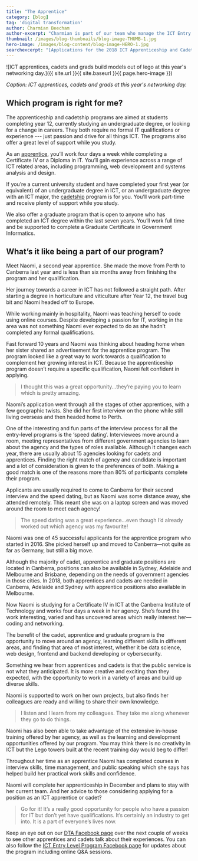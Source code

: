 ```yaml
---
title: "The Apprentice"
category: [blog]
tag: 'digital transformation'
author: Charmian Beecham
author-excerpt: "Charmian is part of our team who manage the ICT Entry Level Programs. She is also a Career Development and Support Officers who support the cadets, apprentices and graduates during their program."
thumbnail: /images/blog-thumbnails/blog-image-THUMB-1.jpg
hero-image: /images/blog-content/blog-image-HERO-1.jpg
searchexcerpt: "[Applications for the 2018 ICT Apprenticeship and Cadetship Programs](/who-we-are/corporate/jobs/) are open. This year we’re offering about 100 positions in each program --- more than ever before! We’ve been catching up with some of the current cadets and apprentices to find out more about their programs --- what made them apply, if the job has been what they expected, and what their plans for the future are."
---
```


![ICT apprentices, cadets and grads build models out of lego at this year's networking day.]({{ site.url }}{{ site.baseurl }}{{ page.hero-image }})

*Caption: ICT apprentices, cadets and grads at this year's networking day.*

## Which program is right for me?

The apprenticeship and cadetship programs are aimed at students completing year 12, currently studying an undergraduate degree, or looking for a change in careers. They both require no formal IT qualifications or experience --- just passion and drive for all things ICT. The programs also offer a great level of support while you study.

As an [apprentice](https://www.dta.gov.au/what-we-do/policies-and-programs/ict-entry/#australian-government-ict-apprenticeship-program), you’ll work four days a week while completing a Certificate IV or a Diploma in IT. You’ll gain experience across a range of ICT related areas, including programming, web development and systems analysis and design. 

If you’re a current university student and have completed your first year (or equivalent) of an undergraduate degree in ICT, or an undergraduate degree with an ICT major, the [cadetship](https://www.dta.gov.au/what-we-do/policies-and-programs/ict-entry/#australian-government-ict-apprenticeship-program) program is for you. You’ll work part-time and receive plenty of support while you study.

We also offer a graduate program that is open to anyone who has completed an ICT degree within the last seven years. You’ll work full time and be supported to complete a Graduate Certificate in Government Informatics.

## What’s it like being a part of our program?

Meet Naomi, a second year apprentice. She made the move from Perth to Canberra last year and is less than six months away from finishing the program and her qualification.

Her journey towards a career in ICT has not followed a straight path. After starting a degree in horticulture and viticulture after Year 12, the travel bug bit and Naomi headed off to Europe.

While working mainly in hospitality, Naomi was teaching herself to code using online courses. Despite developing a passion for IT, working in the area was not something Naomi ever expected to do as she hadn’t completed any formal qualifications.

Fast forward 10 years and Naomi was thinking about heading home when her sister shared an advertisement for the apprentice program. The program looked like a great way to work towards a qualification to complement her growing interest in ICT. Because the apprenticeship program doesn’t require a specific qualification, Naomi felt confident in applying. 

>I thought this was a great opportunity...they’re paying you to learn which is pretty amazing.

Naomi’s application went through all the stages of other apprentices, with a few geographic twists. She did her first interview on the phone while still living overseas and then headed home to Perth.

One of the interesting and fun parts of the interview process for all the entry-level programs is the ‘speed dating’. Interviewees move around a room, meeting representatives from different government agencies to learn about the agency and the types of roles available. Although it changes each year, there are usually about 15 agencies looking for cadets and apprentices. Finding the right match of agency and candidate is important and a lot of consideration is given to the preferences of both. Making a good match is one of the reasons more than 80% of participants complete their program.

Applicants are usually required to come to Canberra for their second interview and the speed dating, but as Naomi was some distance away, she attended remotely. This meant she was on a laptop screen and was moved around the room to meet each agency!

>The speed dating was a great experience...even though I’d already worked out which agency was my favourite!

Naomi was one of 45 successful applicants for the apprentice program who started in 2016. She picked herself up and moved to Canberra—not quite as far as Germany, but still a big move. 

Although the majority of cadet, apprentice and graduate positions are located in Canberra, positions can also be available in Sydney, Adelaide and Melbourne and Brisbane, depending on the needs of government agencies in those cities. In 2018, both apprentices and cadets are needed in Canberra, Adelaide and Sydney with apprentice positions also available in Melbourne.

Now Naomi is studying for a Certificate IV in ICT at the Canberra Institute of Technology and works four days a week in her agency. She’s found the work interesting, varied and has uncovered areas which really interest her—coding and networking.

The benefit of the cadet, apprentice and graduate program is the opportunity to move around an agency, learning different skills in different areas, and finding that area of most interest, whether it be data science, web design, frontend and backend developing or cybersecurity.

Something we hear from apprentices and cadets is that the public service is not what they anticipated. It is more creative and exciting than they expected, with the opportunity to work in a variety of areas and build up diverse skills. 

Naomi is supported to work on her own projects, but also finds her colleagues are ready and willing to share their own knowledge.

>I listen and I learn from my colleagues. They take me along whenever they go to do things.

Naomi has also been able to take advantage of the extensive in-house training offered by her agency, as well as the learning and development opportunities offered by our program. You may think there is no creativity in ICT but the Lego towers built at the recent training day would beg to differ!

Throughout her time as an apprentice Naomi has completed courses in interview skills, time management, and public speaking which she says has helped build her practical work skills and confidence.

Naomi will complete her apprenticeship in December and plans to stay with her current team. And her advice to those considering applying for a position as an ICT apprentice or cadet?

>Go for it! It’s a really good opportunity for people who have a passion for IT but don’t yet have qualifications. It’s certainly an industry to get into. It is a part of everyone’s lives now.

Keep an eye out on our [DTA Facebook page](https://www.facebook.com/DigitalTransformationAgency/) over the next couple of weeks to see other apprentices and cadets talk about their experiences. You can also follow the [ICT Entry Level Program Facebook page](https://www.facebook.com/ictentrylevel/) for updates about the program including online Q&A sessions.
